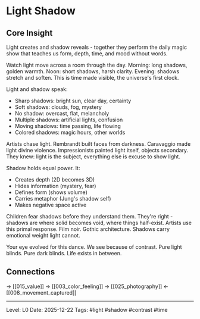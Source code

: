 # Light Shadow

## Core Insight
Light creates and shadow reveals - together they perform the daily magic show that teaches us form, depth, time, and mood without words.

Watch light move across a room through the day. Morning: long shadows, golden warmth. Noon: short shadows, harsh clarity. Evening: shadows stretch and soften. This is time made visible, the universe's first clock.

Light and shadow speak:
- Sharp shadows: bright sun, clear day, certainty
- Soft shadows: clouds, fog, mystery
- No shadow: overcast, flat, melancholy  
- Multiple shadows: artificial lights, confusion
- Moving shadows: time passing, life flowing
- Colored shadows: magic hours, other worlds

Artists chase light. Rembrandt built faces from darkness. Caravaggio made light divine violence. Impressionists painted light itself, objects secondary. They knew: light is the subject, everything else is excuse to show light.

Shadow holds equal power. It:
- Creates depth (2D becomes 3D)
- Hides information (mystery, fear)
- Defines form (shows volume)
- Carries metaphor (Jung's shadow self)
- Makes negative space active

Children fear shadows before they understand them. They're right - shadows are where solid becomes void, where things half-exist. Artists use this primal response. Film noir. Gothic architecture. Shadows carry emotional weight light cannot.

Your eye evolved for this dance. We see because of contrast. Pure light blinds. Pure dark blinds. Life exists in between.

## Connections
→ [[015_value]]
→ [[003_color_feeling]]
→ [[025_photography]]
← [[008_movement_captured]]

---
Level: L0
Date: 2025-12-22
Tags: #light #shadow #contrast #time